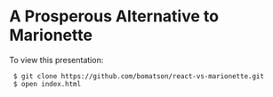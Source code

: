 A Prosperous Alternative to Marionette
=======================

To view this presentation:

     $ git clone https://github.com/bomatson/react-vs-marionette.git
     $ open index.html

